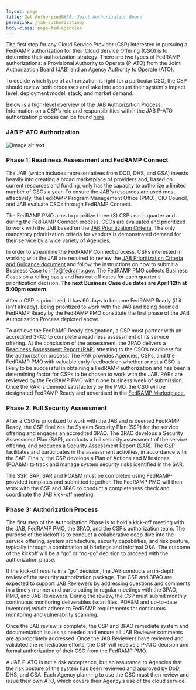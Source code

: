 ```yaml
---
layout: page
title: Get Authorized&#58; Joint Authorization Board
permalink: /jab-authorization/
body-class: page-fed-agencies
---
```



The first step for any Cloud Service Provider (CSP) interested in pursuing a FedRAMP authorization for their Cloud Service Offering (CSO) is to determine their authorization strategy. There are two types of FedRAMP authorizations: a Provisional Authority to Operate (P-ATO) from the Joint Authorization Board (JAB) and an Agency Authority to Operate (ATO).

To decide which type of authorization is right for a particular CSO, the CSP should review both processes and take into account their system's impact level, deployment model, stack, and market demand.

Below is a high-level overview of the JAB Authorization Process. Information on a CSP’s role and responsibilities within the JAB P-ATO authorization process can be found <a href="{{site.baseurl}}/assets/resources/documents/CSP_JAB_P-ATO_Roles_and_Responsibilites.pdf">here</a>.  

### JAB P-ATO Authorization

![image alt text]({{site.baseurl}}/assets/img/ato-auth.png)

### Phase 1: Readiness Assessment and FedRAMP Connect

The JAB (which includes representatives from DOD, DHS, and GSA) invests heavily into creating a broad marketplace of providers and, based on current resources and funding, only has the capacity to authorize a limited number of CSOs a year. To ensure the JAB's resources are used most effectively, the FedRAMP Program Management Office (PMO), CIO Council, and JAB evaluate CSOs through FedRAMP Connect.

The FedRAMP PMO aims to prioritize three (3) CSPs each quarter and during the FedRAMP Connect process, CSOs are evaluated and prioritized to work with the JAB based on the <a href="{{site.baseurl}}/assets/resources/documents/CSP_JAB_P-ATO_Prioritization_Criteria_and_Guidance.pdf">JAB Prioritization Criteria</a>. The only mandatory prioritization criteria for vendors is demonstrated demand for their service by a wide variety of Agencies.

In order to streamline the FedRAMP Connect process, CSPs interested in working with the JAB are required to review the <a href="{{site.baseurl}}/assets/resources/documents/CSP_JAB_P-ATO_Prioritization_Criteria_and_Guidance.pdf">JAB Prioritization Criteria and Guidance document</a> and follow the instructions on how to submit a Business Case to info@fedramp.gov. The FedRAMP PMO collects Business Cases on a rolling basis and has cut off dates for each quarter's prioritization decision. **The next Business Case due dates are April 12th at 5:00pm eastern.**

After a CSP is prioritized, it has 60 days to become FedRAMP Ready (if it isn't already). Being prioritized to work with the JAB and being deemed FedRAMP Ready by the FedRAMP PMO constitute the first phase of the JAB Authorization Process depicted above. 

To achieve the FedRAMP Ready designation, a CSP must partner with an accredited 3PAO to complete a readiness assessment of its service offering. At the conclusion of the assessment, the 3PAO delivers a <a href="{{site.baseurl}}/assets/resources/templates/FedRAMP-Moderate-RAR-Template.docx">Readiness Assessment Report (RAR)</a> attesting to the CSO’s readiness for the authorization process. The RAR provides Agencies, CSPs, and the FedRAMP PMO with valuable early feedback on whether or not a CSO is likely to be successful in obtaining a FedRAMP authorization and has been a determining factor for CSPs to be chosen to work with the JAB. RARs are reviewed by the FedRAMP PMO within one business week of submission. Once the RAR is deemed satisfactory by the PMO, the CSO will be designated FedRAMP Ready and advertised in the <a href="https://marketplace.fedramp.gov/#/products">FedRAMP Marketplace.</a> 

### Phase 2: Full Security Assessment

After a CSO is prioritized to work with the JAB and is deemed FedRAMP Ready, the CSP finalizes the System Security Plan (SSP) for the service offering and engages an accredited 3PAO. The 3PAO develops a Security Assessment Plan (SAP), conducts a full security assessment of the service offering, and produces a Security Assessment Report (SAR). The CSP facilitates and participates in the assessment activities, in accordance with the SAP. Finally, the CSP develops a Plan of Actions and Milestones (POA&M) to track and manage system security risks identified in the SAR. 

The SSP, SAP, SAR and POA&M must be completed using FedRAMP-provided templates and submitted together. The FedRAMP PMO will then work with the CSP and 3PAO to conduct a completeness check and coordinate the JAB kick-off meeting. 

### Phase 3: Authorization Process

The first step of the Authorization Phase is to hold a kick-off meeting with the JAB, FedRAMP PMO, the 3PAO, and the CSP’s authorization team. The purpose of the kickoff is to conduct a collaborative deep dive into the service offering, system architecture, security capabilities, and risk posture, typically through a combination of briefings and informal Q&A. The outcome of the kickoff will be a “go” or “no-go” decision to proceed with the authorization phase. 

If the kick-off results in a “go” decision, the JAB conducts an in-depth review of the security authorization package. The CSP and 3PAO are expected to support JAB Reviewers by addressing questions and comments in a timely manner and participating in regular meetings with the 3PAO, PMO, and JAB Reviewers. During the review, the CSP must submit monthly continuous monitoring deliverables (scan files, POA&M and up-to-date inventory) which adhere to FedRAMP requirements for continuous monitoring and vulnerability scanning.  

Once the JAB review is complete, the CSP and 3PAO remediate system and documentation issues as needed and ensure all JAB Reviewer comments are appropriately addressed. Once the JAB Reviewers have reviewed and validated the remediation efforts, the CSP will receive a P-ATO decision and formal authorization of their CSO from the FedRAMP PMO. 

A JAB P-ATO is not a risk acceptance, but an assurance to Agencies that the risk posture of the system has been reviewed and approved by DoD, DHS, and GSA. Each Agency planning to use the CSO must then review and issue their own ATO, which covers their Agency’s use of the cloud service.

